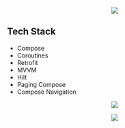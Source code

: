 
<p align="center">
<img src="https://miro.medium.com/max/1400/1*2v6zotc8p-bt9oX2mI0vkQ.png"/>
</p>

## Tech Stack ##
* Compose
* Coroutines
* Retrofit
* MVVM
* Hilt
* Paging Compose
* Compose Navigation


<p align="center">
<img src="https://miro.medium.com/max/960/1*-yY0l4XD3kLcZz0rO1sfRA.png"/>
</p>

<p align="center">
<img src="https://i.hizliresim.com/g2txy3s.png"/>
</p>
